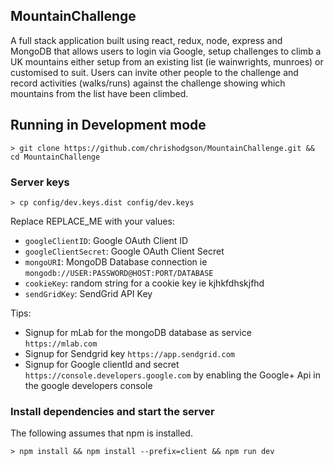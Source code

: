 ## MountainChallenge

A full stack application built using react, redux, node, express and MongoDB that allows users to login via Google, setup challenges to climb a UK mountains either setup from an existing list (ie wainwrights, munroes) or customised to suit. Users can invite other people to the challenge and record activities (walks/runs) against the challenge showing which mountains from the list have been climbed.

## Running in Development mode

```
> git clone https://github.com/chrishodgson/MountainChallenge.git && cd MountainChallenge
```

### Server keys

```
> cp config/dev.keys.dist config/dev.keys
```

Replace REPLACE_ME with your values:

- `googleClientID`: Google OAuth Client ID
- `googleClientSecret`: Google OAuth Client Secret
- `mongoURI`: MongoDB Database connection ie `mongodb://USER:PASSWORD@HOST:PORT/DATABASE`
- `cookieKey`: random string for a cookie key ie kjhkfdhskjfhd
- `sendGridKey`: SendGrid API Key

Tips:

- Signup for mLab for the mongoDB database as service `https://mlab.com`
- Signup for Sendgrid key `https://app.sendgrid.com`
- Signup for Google clientId and secret `https://console.developers.google.com` by enabling the Google+ Api in the google developers console

### Install dependencies and start the server

The following assumes that npm is installed.

```
> npm install && npm install --prefix=client && npm run dev
```
